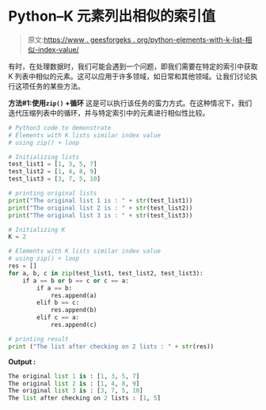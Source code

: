 # Python–K 元素列出相似的索引值

> 原文:[https://www . geesforgeks . org/python-elements-with-k-list-相似-index-value/](https://www.geeksforgeeks.org/python-elements-with-k-lists-similar-index-value/)

有时，在处理数据时，我们可能会遇到一个问题，即我们需要在特定的索引中获取 K 列表中相似的元素。这可以应用于许多领域，如日常和其他领域。让我们讨论执行这项任务的某些方法。

**方法#1:使用`zip()` +循环**
这是可以执行该任务的蛮力方式。在这种情况下，我们迭代压缩列表中的循环，并与特定索引中的元素进行相似性比较。

```py
# Python3 code to demonstrate 
# Elements with K lists similar index value
# using zip() + loop

# Initializing lists
test_list1 = [1, 3, 5, 7]
test_list2 = [1, 4, 8, 9]
test_list3 = [3, 7, 5, 10]

# printing original lists
print("The original list 1 is : " + str(test_list1))
print("The original list 2 is : " + str(test_list2))
print("The original list 3 is : " + str(test_list3))

# Initializing K 
K = 2

# Elements with K lists similar index value
# using zip() + loop
res = []
for a, b, c in zip(test_list1, test_list2, test_list3):
    if a == b or b == c or c == a:
        if a == b:
            res.append(a)
        elif b == c:
            res.append(b)
        elif c == a:
            res.append(c)

# printing result 
print ("The list after checking on 2 lists : " + str(res))
```

**Output :**

```py
The original list 1 is : [1, 3, 5, 7]
The original list 2 is : [1, 4, 8, 9]
The original list 3 is : [3, 7, 5, 10]
The list after checking on 2 lists : [1, 5]

```